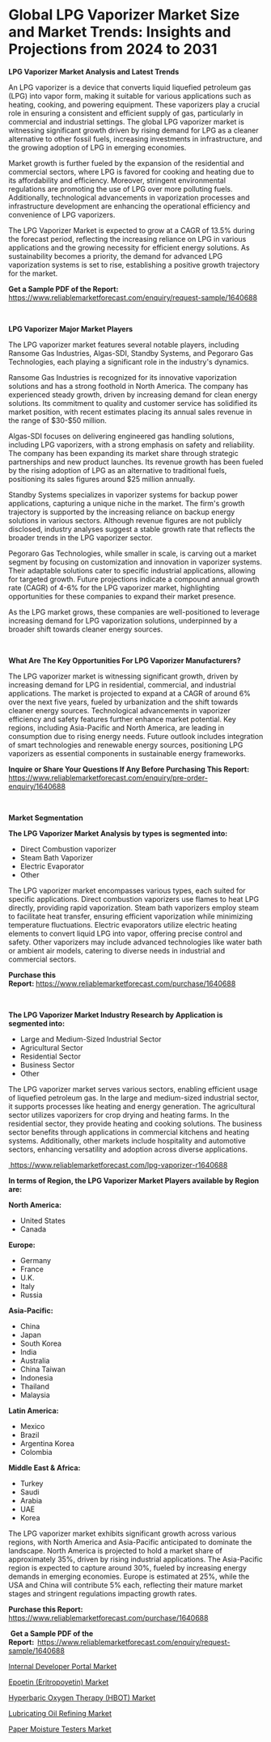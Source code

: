 <p><h1>Global LPG Vaporizer Market Size and Market Trends: Insights and Projections from 2024 to 2031</h1></p><p><strong>LPG Vaporizer Market Analysis and Latest Trends</strong></p>
<p><p>An LPG vaporizer is a device that converts liquid liquefied petroleum gas (LPG) into vapor form, making it suitable for various applications such as heating, cooking, and powering equipment. These vaporizers play a crucial role in ensuring a consistent and efficient supply of gas, particularly in commercial and industrial settings. The global LPG vaporizer market is witnessing significant growth driven by rising demand for LPG as a cleaner alternative to other fossil fuels, increasing investments in infrastructure, and the growing adoption of LPG in emerging economies.</p><p>Market growth is further fueled by the expansion of the residential and commercial sectors, where LPG is favored for cooking and heating due to its affordability and efficiency. Moreover, stringent environmental regulations are promoting the use of LPG over more polluting fuels. Additionally, technological advancements in vaporization processes and infrastructure development are enhancing the operational efficiency and convenience of LPG vaporizers.</p><p>The LPG Vaporizer Market is expected to grow at a CAGR of 13.5% during the forecast period, reflecting the increasing reliance on LPG in various applications and the growing necessity for efficient energy solutions. As sustainability becomes a priority, the demand for advanced LPG vaporization systems is set to rise, establishing a positive growth trajectory for the market.</p></p>
<p><strong>Get a Sample PDF of the Report:&nbsp;</strong> <a href="https://www.reliablemarketforecast.com/enquiry/request-sample/1640688?utm_campaign=1170&utm_medium=2&utm_source=Github&utm_content=ia&utm_term=07122024&utm_id=lpg-vaporizer">https://www.reliablemarketforecast.com/enquiry/request-sample/1640688</a></p>
<p>&nbsp;</p>
<p><strong>LPG Vaporizer Major Market Players</strong></p>
<p><p>The LPG vaporizer market features several notable players, including Ransome Gas Industries, Algas-SDI, Standby Systems, and Pegoraro Gas Technologies, each playing a significant role in the industry's dynamics.</p><p>Ransome Gas Industries is recognized for its innovative vaporization solutions and has a strong foothold in North America. The company has experienced steady growth, driven by increasing demand for clean energy solutions. Its commitment to quality and customer service has solidified its market position, with recent estimates placing its annual sales revenue in the range of $30-$50 million.</p><p>Algas-SDI focuses on delivering engineered gas handling solutions, including LPG vaporizers, with a strong emphasis on safety and reliability. The company has been expanding its market share through strategic partnerships and new product launches. Its revenue growth has been fueled by the rising adoption of LPG as an alternative to traditional fuels, positioning its sales figures around $25 million annually.</p><p>Standby Systems specializes in vaporizer systems for backup power applications, capturing a unique niche in the market. The firm's growth trajectory is supported by the increasing reliance on backup energy solutions in various sectors. Although revenue figures are not publicly disclosed, industry analyses suggest a stable growth rate that reflects the broader trends in the LPG vaporizer sector.</p><p>Pegoraro Gas Technologies, while smaller in scale, is carving out a market segment by focusing on customization and innovation in vaporizer systems. Their adaptable solutions cater to specific industrial applications, allowing for targeted growth. Future projections indicate a compound annual growth rate (CAGR) of 4-6% for the LPG vaporizer market, highlighting opportunities for these companies to expand their market presence. </p><p>As the LPG market grows, these companies are well-positioned to leverage increasing demand for LPG vaporization solutions, underpinned by a broader shift towards cleaner energy sources.</p></p>
<p>&nbsp;</p>
<p><strong>What Are The Key Opportunities For LPG Vaporizer Manufacturers?</strong></p>
<p><p>The LPG vaporizer market is witnessing significant growth, driven by increasing demand for LPG in residential, commercial, and industrial applications. The market is projected to expand at a CAGR of around 6% over the next five years, fueled by urbanization and the shift towards cleaner energy sources. Technological advancements in vaporizer efficiency and safety features further enhance market potential. Key regions, including Asia-Pacific and North America, are leading in consumption due to rising energy needs. Future outlook includes integration of smart technologies and renewable energy sources, positioning LPG vaporizers as essential components in sustainable energy frameworks.</p></p>
<p><strong>Inquire or Share Your Questions If Any Before Purchasing This Report:</strong> <a href="https://www.reliablemarketforecast.com/enquiry/pre-order-enquiry/1640688?utm_campaign=1170&utm_medium=2&utm_source=Github&utm_content=ia&utm_term=07122024&utm_id=lpg-vaporizer">https://www.reliablemarketforecast.com/enquiry/pre-order-enquiry/1640688</a></p>
<p>&nbsp;</p>
<p><strong>Market Segmentation</strong></p>
<p><strong>The LPG Vaporizer Market Analysis by types is segmented into:</strong></p>
<p><ul><li>Direct Combustion vaporizer</li><li>Steam Bath Vaporizer</li><li>Electric Evaporator</li><li>Other</li></ul></p>
<p><p>The LPG vaporizer market encompasses various types, each suited for specific applications. Direct combustion vaporizers use flames to heat LPG directly, providing rapid vaporization. Steam bath vaporizers employ steam to facilitate heat transfer, ensuring efficient vaporization while minimizing temperature fluctuations. Electric evaporators utilize electric heating elements to convert liquid LPG into vapor, offering precise control and safety. Other vaporizers may include advanced technologies like water bath or ambient air models, catering to diverse needs in industrial and commercial sectors.</p></p>
<p><strong>Purchase this Report:&nbsp;</strong><a href="https://www.reliablemarketforecast.com/purchase/1640688?utm_campaign=1170&utm_medium=2&utm_source=Github&utm_content=ia&utm_term=07122024&utm_id=lpg-vaporizer">https://www.reliablemarketforecast.com/purchase/1640688</a></p>
<p>&nbsp;</p>
<p><strong>The LPG Vaporizer Market Industry Research by Application is segmented into:</strong></p>
<p><ul><li>Large and Medium-Sized Industrial Sector</li><li>Agricultural Sector</li><li>Residential Sector</li><li>Business Sector</li><li>Other</li></ul></p>
<p><p>The LPG vaporizer market serves various sectors, enabling efficient usage of liquefied petroleum gas. In the large and medium-sized industrial sector, it supports processes like heating and energy generation. The agricultural sector utilizes vaporizers for crop drying and heating farms. In the residential sector, they provide heating and cooking solutions. The business sector benefits through applications in commercial kitchens and heating systems. Additionally, other markets include hospitality and automotive sectors, enhancing versatility and adoption across diverse applications.</p></p>
<p><a href="https://www.reliablemarketforecast.com/lpg-vaporizer-r1640688?utm_campaign=1170&utm_medium=2&utm_source=Github&utm_content=ia&utm_term=07122024&utm_id=lpg-vaporizer">&nbsp;https://www.reliablemarketforecast.com/lpg-vaporizer-r1640688</a></p>
<p><strong>In terms of Region, the LPG Vaporizer Market Players available by Region are:</strong></p>
<p>
    <p> <strong> North America: </strong>
        <ul>
            <li>United States</li>
            <li>Canada</li>
        </ul>
        </p> 
    <p> <strong> Europe: </strong>
        <ul>
            <li>Germany</li>
            <li>France</li>
            <li>U.K.</li>
            <li>Italy</li>
            <li>Russia</li>
        </ul>
        </p> 
    <p> <strong> Asia-Pacific: </strong>
        <ul>
            <li>China</li>
            <li>Japan</li>
            <li>South Korea</li>
            <li>India</li>
            <li>Australia</li>
            <li>China Taiwan</li>
            <li>Indonesia</li>
            <li>Thailand</li>
            <li>Malaysia</li>
        </ul>
        </p> 
    <p> <strong> Latin America: </strong>
        <ul>
            <li>Mexico</li>
            <li>Brazil</li>
            <li>Argentina Korea</li>
            <li>Colombia</li>
        </ul>
        </p> 
    <p> <strong> Middle East & Africa: </strong>
        <ul>
            <li>Turkey</li>
            <li>Saudi</li>
            <li>Arabia</li>
            <li>UAE</li>
            <li>Korea</li>
        </ul>
    </p>
    </p>
<p><p>The LPG vaporizer market exhibits significant growth across various regions, with North America and Asia-Pacific anticipated to dominate the landscape. North America is projected to hold a market share of approximately 35%, driven by rising industrial applications. The Asia-Pacific region is expected to capture around 30%, fueled by increasing energy demands in emerging economies. Europe is estimated at 25%, while the USA and China will contribute 5% each, reflecting their mature market stages and stringent regulations impacting growth rates.</p></p>
<p><strong>Purchase this Report: </strong><a href="https://www.reliablemarketforecast.com/purchase/1640688?utm_campaign=1170&utm_medium=2&utm_source=Github&utm_content=ia&utm_term=07122024&utm_id=lpg-vaporizer">https://www.reliablemarketforecast.com/purchase/1640688</a></p>
<p>&nbsp;<strong>Get a Sample PDF of the Report:&nbsp;&nbsp;</strong><a href="https://www.reliablemarketforecast.com/enquiry/request-sample/1640688?utm_campaign=1170&utm_medium=2&utm_source=Github&utm_content=ia&utm_term=07122024&utm_id=lpg-vaporizer">https://www.reliablemarketforecast.com/enquiry/request-sample/1640688</a></p>
<p><strong></strong></p>
<p><p><a href="https://issuu.com/reportprime-2/docs/internal-developer-portal-market-size-2030.pptx?utm_campaign=1170&utm_medium=2&utm_source=Github&utm_content=ia&utm_term=07122024&utm_id=lpg-vaporizer">Internal Developer Portal Market</a></p><p><a href="https://www.linkedin.com/pulse/growth-potential-epoetin-eritropoyetin-market-trend-analysis-awrve?utm_campaign=1170&utm_medium=2&utm_source=Github&utm_content=ia&utm_term=07122024&utm_id=lpg-vaporizer">Epoetin (Eritropoyetin) Market</a></p><p><a href="https://www.linkedin.com/pulse/hyperbaric-oxygen-therapy-hbot-market-spectrum-usage-slhhe?utm_campaign=1170&utm_medium=2&utm_source=Github&utm_content=ia&utm_term=07122024&utm_id=lpg-vaporizer">Hyperbaric Oxygen Therapy (HBOT) Market</a></p><p><a href="https://github.com/sofayahoo2023/Market-Research-Report-List-6/blob/main/lubricating-oil-refining-market.md?utm_campaign=1170&utm_medium=2&utm_source=Github&utm_content=ia&utm_term=07122024&utm_id=lpg-vaporizer">Lubricating Oil Refining Market</a></p><p><a href="https://issuu.com/reportprime-2/docs/paper-moisture-testers-market-size-2030.pptx?utm_campaign=1170&utm_medium=2&utm_source=Github&utm_content=ia&utm_term=07122024&utm_id=lpg-vaporizer">Paper Moisture Testers Market</a></p></p>
